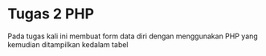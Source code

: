 # Tugas 2 PHP

Pada tugas kali ini membuat form data diri dengan menggunakan PHP yang kemudian ditampilkan kedalam tabel
